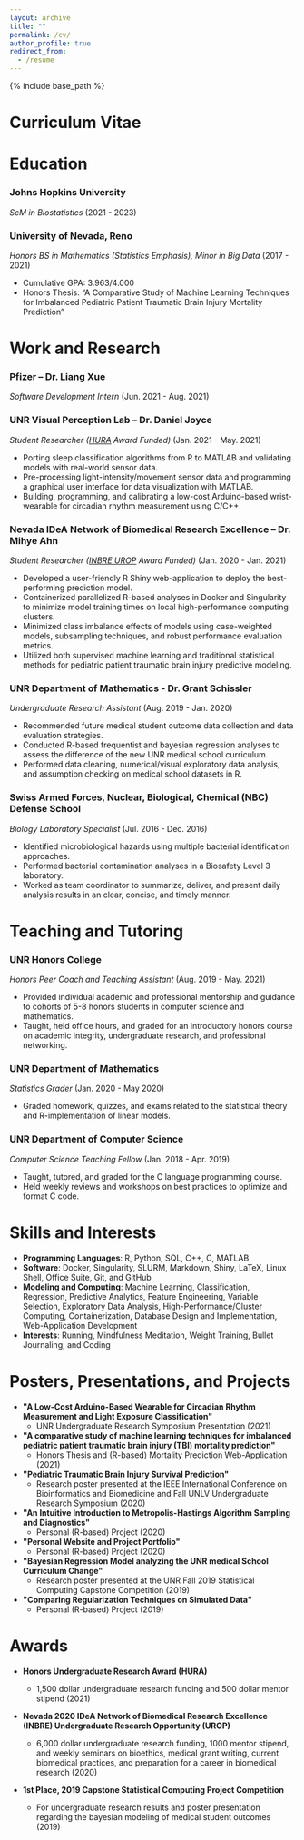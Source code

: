 ```yaml
---
layout: archive
title: ""
permalink: /cv/
author_profile: true
redirect_from:
  - /resume
---
```


{% include base_path %}

# Curriculum Vitae

Education
======
### Johns Hopkins University
_ScM in Biostatistics_ (2021 - 2023)

### University of Nevada, Reno
_Honors BS in Mathematics (Statistics Emphasis), Minor in Big Data_ (2017 - 2021)
* Cumulative GPA: 3.963/4.000
* Honors Thesis: “A Comparative Study of Machine Learning Techniques for Imbalanced Pediatric Patient Traumatic Brain Injury Mortality Prediction”


Work and Research
======
### Pfizer – Dr. Liang Xue
_Software Development Intern_ (Jun. 2021 - Aug. 2021)

### UNR Visual Perception Lab – Dr. Daniel Joyce
_Student Researcher ([HURA](https://www.unr.edu/undergradresearch/opportunities/hura) Award Funded)_ (Jan. 2021 - May. 2021) 
* Porting sleep classification algorithms from R to MATLAB and validating models with real-world sensor data.
* Pre-processing light-intensity/movement sensor data and programming a graphical user interface for data visualization with MATLAB.
* Building, programming, and calibrating a low-cost Arduino-based wrist-wearable for circadian rhythm measurement using C/C++.

### Nevada IDeA Network of Biomedical Research Excellence – Dr. Mihye Ahn
_Student Researcher ([INBRE UROP](https://med.unr.edu/inbre/programs-and-projects/student-training-programs/undergraduate-program) Award Funded)_ (Jan. 2020 - Jan. 2021)
* Developed a user-friendly R Shiny web-application to deploy the best-performing prediction model.
* Containerized parallelized R-based analyses in Docker and Singularity to minimize model training times on local high-performance computing clusters.
* Minimized class imbalance effects of models using case-weighted models, subsampling techniques, and robust performance evaluation metrics.
* Utilized both supervised machine learning and traditional statistical methods for pediatric patient traumatic brain injury predictive modeling.

### UNR Department of Mathematics - Dr. Grant Schissler
_Undergraduate Research Assistant_ (Aug. 2019 - Jan. 2020)
* Recommended future medical student outcome data collection and data evaluation strategies.
* Conducted R-based frequentist and bayesian regression analyses to assess the difference of the new UNR medical school curriculum.
* Performed data cleaning, numerical/visual exploratory data analysis, and assumption checking on medical school datasets in R.

### Swiss Armed Forces, Nuclear, Biological, Chemical (NBC) Defense School
_Biology Laboratory Specialist_ (Jul. 2016 - Dec. 2016)
* Identified microbiological hazards using multiple bacterial identification approaches.
* Performed bacterial contamination analyses in a Biosafety Level 3 laboratory.
* Worked as team coordinator to summarize, deliver, and present daily analysis results in an clear, concise, and timely manner. 
  
  
Teaching and Tutoring
======

### UNR Honors College
_Honors Peer Coach and Teaching Assistant_ (Aug. 2019 - May. 2021)
* Provided individual academic and professional mentorship and guidance to cohorts of 5-8 honors students in computer science and mathematics.
* Taught, held office hours, and graded for an introductory honors course on academic integrity, undergraduate research, and professional networking.
  
### UNR Department of Mathematics
_Statistics Grader_ (Jan. 2020 - May 2020)
- Graded homework, quizzes, and exams related to the statistical theory and R-implementation of linear models.  

### UNR Department of Computer Science
_Computer Science Teaching Fellow_ (Jan. 2018 - Apr. 2019)
- Taught, tutored, and graded for the C language programming course.
- Held weekly reviews and workshops on best practices to optimize and format C code.

Skills and Interests
======
* __Programming Languages__: R, Python, SQL, C++, C, MATLAB
* __Software__: Docker, Singularity, SLURM, Markdown, Shiny, LaTeX, Linux Shell, Office Suite, Git, and GitHub
* __Modeling and Computing__: Machine Learning, Classification, Regression, Predictive Analytics, Feature Engineering, Variable Selection, Exploratory Data Analysis, High-Performance/Cluster Computing, Containerization, Database Design and Implementation, Web-Application Development
* __Interests__: Running, Mindfulness Meditation, Weight Training, Bullet Journaling, and Coding


Posters, Presentations, and Projects
======
* __"A Low-Cost Arduino-Based Wearable for Circadian Rhythm Measurement and Light Exposure Classification"__
  * UNR Undergraduate Research Symposium Presentation (2021)
* __"A comparative study of machine learning techniques for imbalanced pediatric patient traumatic brain injury (TBI) mortality prediction"__
  * Honors Thesis and \(R-based\) Mortality Prediction Web-Application (2021)
* __"Pediatric Traumatic Brain Injury Survival Prediction"__
  * Research poster presented at the IEEE International Conference on Bioinformatics and Biomedicine and Fall UNLV Undergraduate Research Symposium (2020)
* __"An Intuitive Introduction to Metropolis-Hastings Algorithm Sampling and Diagnostics"__
  * Personal \(R-based\) Project (2020)
* __"Personal Website and Project Portfolio"__
  * Personal \(R-based\) Project (2020)
* __"Bayesian Regression Model analyzing the UNR medical School Curriculum Change"__
  * Research poster presented at the UNR Fall 2019 Statistical Computing Capstone Competition (2019)
* __"Comparing Regularization Techniques on Simulated Data"__
  * Personal (R-based) Project (2019)
  
Awards
======
* __Honors Undergraduate Research Award (HURA)__
  * 1,500 dollar undergraduate research funding and 500 dollar mentor stipend (2021)

* __Nevada 2020 IDeA Network of Biomedical Research Excellence (INBRE) Undergraduate Research Opportunity (UROP)__
  * 6,000 dollar undergraduate research funding, 1000 mentor stipend, and weekly seminars on bioethics, medical grant writing, current biomedical practices, and preparation for a career in biomedical research (2020)
  
* __1st Place, 2019 Capstone Statistical Computing Project Competition__
  * For undergraduate research results and poster presentation regarding the bayesian modeling of medical student outcomes (2019)